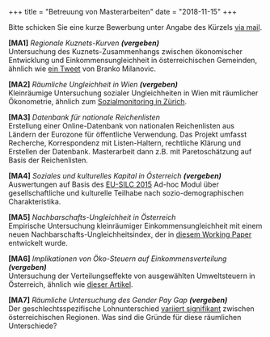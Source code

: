 +++
title = "Betreuung von Masterarbeiten"
date = "2018-11-15"
+++

Bitte schicken Sie eine kurze Bewerbung unter Angabe des Kürzels [via mail](mailto:mschnetz@wu.ac.at).

**[MA1]** *Regionale Kuznets-Kurven* ***(vergeben)***  
Untersuchung des Kuznets-Zusammenhangs zwischen ökonomischer Entwicklung und Einkommensungleichheit in österreichischen Gemeinden, ähnlich wie [ein Tweet](https://twitter.com/brankomilan/status/344504611253653504?lang=de) von Branko Milanovic.

**[MA2]** *Räumliche Ungleichheit in Wien* ***(vergeben)***  
Kleinräumige Untersuchung sozialer Ungleichheiten in Wien mit räumlicher Ökonometrie, ähnlich zum [Sozialmonitoring in Zürich](https://www.stadt-zuerich.ch/prd/de/index/stadtentwicklung/gesellschaft-und-raum/entwicklung-wohnstadt-2/sozialraummonitoring/Sozialraummonitoring_2017.html).

**[MA3]** *Datenbank für nationale Reichenlisten*  
Erstellung einer Online-Datenbank von nationalen Reichenlisten aus Ländern der Eurozone für öffentliche Verwendung. Das Projekt umfasst Recherche, Korrespondenz mit Listen-Haltern, rechtliche Klärung und Erstellen der Datenbank. Masterarbeit dann z.B. mit Paretoschätzung auf Basis der Reichenlisten.

**[MA4]** *Soziales und kulturelles Kapital in Österreich* ***(vergeben)***  
 Auswertungen auf Basis des [EU-SILC 2015](http://www.statistik.at/web_de/frageboegen/private_haushalte/eu_silc/index.html) Ad-hoc Modul über gesellschaftliche und kulturelle Teilhabe nach sozio-demographischen Charakteristika.

**[MA5]** *Nachbarschafts-Ungleichheit in Österreich*  
Empirische Untersuchung kleinräumiger Einkommensungleichheit mit einem neuen Nachbarschafts-Ungleichheitsindex, der in [diesem Working Paper](http://www.ecineq.org/milano/WP/ECINEQ2018-477.pdf) entwickelt wurde.

**[MA6]** *Implikationen von Öko-Steuern auf Einkommensverteilung* ***(vergeben)***  
Untersuchung der Verteilungseffekte von ausgewählten Umweltsteuern in Österreich, ähnlich wie [dieser Artikel](http://wug.akwien.at/WUG_Archiv/2011_37_1/2011_37_1_0069.pdf).

**[MA7]** *Räumliche Untersuchung des Gender Pay Gap* ***(vergeben)***  
Der geschlechtsspezifische Lohnunterschied [variiert signifikant](https://twitter.com/matschnetzer/status/1053644752934055936) zwischen österreichischen Regionen. Was sind die Gründe für diese räumlichen Unterschiede?
